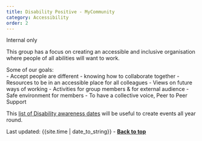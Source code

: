 ```yaml
---
title: Disability Positive - MyCommunity
category: Accessibility
order: 2
---
```


<span class="tag">Internal only</span>

This group has a focus on creating an accessible and inclusive organisation where people of all abilities will want to work.

<p style="margin-bottom: 0">Some of our goals:</p>
- Accept people are different - knowing how to collaborate together
- Resources to be in an accessible place for all colleagues
- Views on future ways of working
- Activities for group members & for external audience 
- Safe environment for members  
- To have a collective voice, Peer to Peer Support 

This [list of Disability awareness dates](https://businessdisabilityforum.org.uk/media-centre/disability-awareness-dates/) will be useful to create events all year round.

<div>Last updated: {{site.time | date_to_string}} - <a href="#"><strong>Back to top</strong></a></div>
